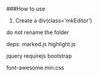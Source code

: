 ###How to use
1. Create a div(class='mkEditor')


do not rename the folder

deps:
marked.js
highlight.js

jquery
requirejs
bootstrap

font-awesome.min.css